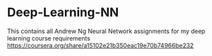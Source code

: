 # Deep-Learning-NN
This contains all Andrew Ng Neural Network assignments for my deep learning course requirements
https://coursera.org/share/a15102e21b350eac19e70b74966be232
